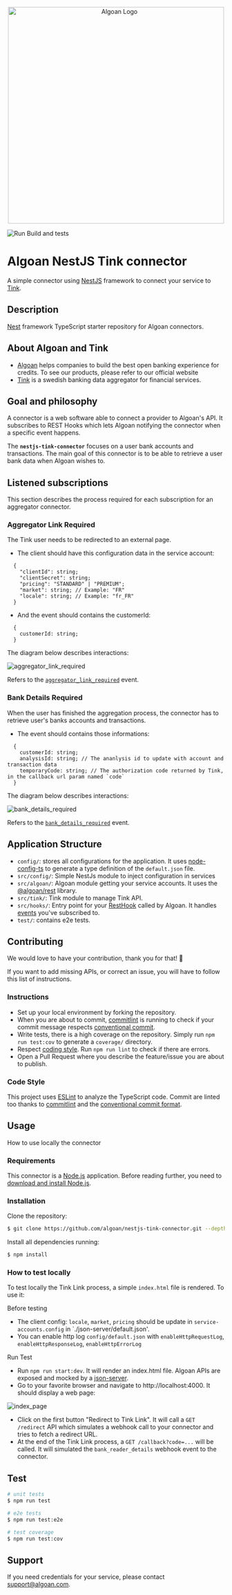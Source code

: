 <p align="center">
  <a href="http://algoan.com/" target="blank"><img src="./public/tink_algoan.png" width="500" alt="Algoan Logo" /></a>
</p>

![Run Build and tests](https://github.com/algoan/nestjs-connector-boilerplate/workflows/Run%20Build%20and%20tests/badge.svg?branch=master&event=push)

# Algoan NestJS Tink connector

A simple connector using [NestJS](https://nestjs.com/) framework to connect your service to [Tink](https://tink.com/).

## Description

[Nest](https://github.com/nestjs/nest) framework TypeScript starter repository for Algoan connectors.

## About Algoan and Tink

- [Algoan](https://www.algoan.com) helps companies to build the best open banking experience for credits. To see our products, please refer to our official website
- [Tink](https://tink.com) is a swedish banking data aggregator for financial services.

## Goal and philosophy

A connector is a web software able to connect a provider to Algoan's API. It subscribes to REST Hooks which lets Algoan notifying the connector when a specific event happens.

The **`nestjs-tink-connector`** focuses on a user bank accounts and transactions. The main goal of this connector is to be able to retrieve a user bank data when Algoan wishes to.

## Listened subscriptions

This section describes the process required for each subscription for an aggregator connector.

### Aggregator Link Required

The Tink user needs to be redirected to an external page. 

* The client should have this configuration data in the service account:
```
  {
    "clientId": string;
    "clientSecret": string;
    "pricing": "STANDARD" | "PREMIUM";
    "market": string; // Example: "FR"
    "locale": string; // Example: "fr_FR"
  }
```

* And the event should contains the customerId:
```
  {
    customerId: string;
  }
```

The diagram below describes interactions:

![aggregator_link_required](public/aggregator_link_required.png)

Refers to the [`aggregator_link_required`](https://developers.algoan.com/public/docs/algoan_documentation/resthooks_and_events/event_list.html#aggregator_link_required) event.

### Bank Details Required

When the user has finished the aggregation process, the connector has to retrieve user's banks accounts and transactions.

* The event should contains those informations:
```
  {
    customerId: string;
    analysisId: string; // The ananlysis id to update with account and transaction data
    temporaryCode: string; // The authorization code returned by Tink, in the callback url param named `code`
  }
```

The diagram below describes interactions:

![bank_details_required](public/bank_details_required.png)

Refers to the [`bank_details_required`](https://developers.algoan.com/public/docs/algoan_documentation/resthooks_and_events/event_list.html#bank_details_required) event.

## Application Structure

- `config/`: stores all configurations for the application. It uses [node-config-ts](https://github.com/tusharmath/node-config-ts) to generate a type definition of the `default.json` file.
- `src/config/`: Simple NestJs module to inject configuration in services
- `src/algoan/`: Algoan module getting your service accounts. It uses the [@algoan/rest](https://github.com/algoan/rest-nodejs) library.
- `src/tink/`: Tink module to manage Tink API.
- `src/hooks/`: Entry point for your [RestHook](https://developers.algoan.com/public/docs/algoan_documentation/resthooks_and_events/resthooks.html) called by Algoan. It handles [events](https://developers.algoan.com/public/docs/algoan_documentation/resthooks_and_events/event_list.html) you've subscribed to.
- `test/`: contains e2e tests.

## Contributing

We would love to have your contribution, thank you for that! 🎉

If you want to add missing APIs, or correct an issue, you will have to follow this list of instructions.

### Instructions

- Set up your local environment by forking the repository.
- When you are about to commit, [commitlint](https://github.com/conventional-changelog/commitlint) is running to check if your commit message respects [conventional commit](https://www.conventionalcommits.org/en/v1.0.0/).
- Write tests, there is a high coverage on the repository. Simply run `npm run test:cov` to generate a `coverage/` directory.
- Respect [coding style](#code-style). Run `npm run lint` to check if there are errors.
- Open a Pull Request where you describe the feature/issue you are about to publish.

### Code Style

This project uses [ESLint](https://eslint.org/) to analyze the TypeScript code. Commit are linted too thanks to [commitlint](https://github.com/conventional-changelog/commitlint) and the [conventional commit format](https://conventionalcommits.org/).

## Usage

How to use locally the connector

### Requirements

This connector is a [Node.js](https://nodejs.org/en/) application. Before reading further, you need to [download and install Node.js](https://nodejs.org/en/download/).
### Installation

Clone the repository:

```bash
$ git clone https://github.com/algoan/nestjs-tink-connector.git --depth=1
```

Install all dependencies running:

```bash
$ npm install
```

### How to test locally

To test locally the Tink Link process, a simple `index.html` file is rendered. To use it:

Before testing
- The client config: `locale`, `market`, `pricing` should be update in `service-accounts.config` in  `./json-server/default.json'.
- You can enable http log `config/default.json` with `enableHttpRequestLog`, `enableHttpResponseLog`, `enableHttpErrorLog`

Run Test
- Run `npm run start:dev`. It will render an index.html file. Algoan APIs are exposed and mocked by a [json-server](https://github.com/typicode/json-server).
- Go to your favorite browser and navigate to http://localhost:4000. It should display a web page: 

![index_page](public/index-page.png)

- Click on the first button "Redirect to Tink Link". It will call a `GET /redirect` API which simulates a webhook call to your connector and tries to fetch a redirect URL.
- At the end of the Tink Link process, a `GET /callback?code=...` will be called. It will simulated the `bank_reader_details` webhook event to the connector.

## Test

```bash
# unit tests
$ npm run test

# e2e tests
$ npm run test:e2e

# test coverage
$ npm run test:cov
```

## Support

If you need credentials for your service, please contact support@algoan.com.
